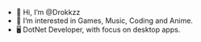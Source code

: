 - 👋 Hi, I’m @Drokkzz
- 👀 I’m interested in Games, Music, Coding and Anime.
- 🖥️ DotNet Developer, with focus on desktop apps.



